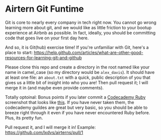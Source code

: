 Airtern Git Funtime
========

Git is core to nearly every company in tech right now. You cannot go wrong learning more about git, and we would like as little friction to your bootup experience at Airbnb as possible. In fact, ideally, you should be committing code that goes live on your first day here.

And so, it is Git(hub) exercise time! If you're unfamiliar with Git, here's a place to start: https://help.github.com/articles/what-are-other-good-resources-for-learning-git-and-github

Please clone this repo and create a directory in the root named like your name in camel_case (so my directory would be `alex_davis`). It should have at least one file: an `about.txt` with a quick, public description of you that gives us a little bit of insight into who you are! Then pull request it; I will merge it in (and maybe even provide comments).

Totally optoinal: Bonus points if you later commit a [Codecademy Ruby](http://www.codecademy.com/tracks/ruby) screenshot that looks like [this](http://screencast.com/t/tLl1V2ClW). If you have never taken them, the codecademy guildes are great but very basic, so you should be able to breeze right through it even if you have never encountered Ruby before. Plus, its pretty fun.

Pull request it, and I will merge it in! Example: https://github.com/lxdvs/airterns/pull/1

